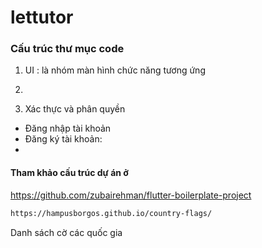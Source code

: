 # lettutor

### Cấu trúc thư mục code
1. UI : là nhóm màn hình chức năng tương ứng
2. 

1. Xác thực và phân quyền
- Đăng nhập tài khoản
- Đăng ký tài khoản: 
- 

#### Tham khảo cấu trúc dự án ở
https://github.com/zubairehman/flutter-boilerplate-project

```bash
https://hampusborgos.github.io/country-flags/
```
Danh sách cờ các quốc gia